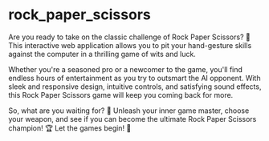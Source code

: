# rock_paper_scissors

Are you ready to take on the classic challenge of Rock Paper Scissors? 💪 This interactive web application allows you to pit your hand-gesture skills against the computer in a thrilling game of wits and luck.

Whether you're a seasoned pro or a newcomer to the game, you'll find endless hours of entertainment as you try to outsmart the AI opponent. With sleek and responsive design, intuitive controls, and satisfying sound effects, this Rock Paper Scissors game will keep you coming back for more.

So, what are you waiting for? 🤔 Unleash your inner game master, choose your weapon, and see if you can become the ultimate Rock Paper Scissors champion! 🏆 Let the games begin! 🎉
